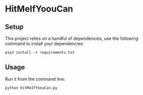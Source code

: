 # HitMeIfYoouCan

## Setup

This project relies on a handful of dependencies, use the following command to install your dependencies:

```shell
pip3 install -r requirements.txt
```


## Usage

Run it from the command line:

```shell
python HitMeIfYoouCan.py
```
